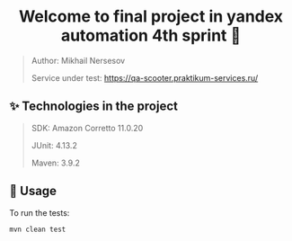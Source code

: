 <h1 align="center">Welcome to final project in yandex automation 4th sprint 👋</h1>

> Author: Mikhail Nersesov
>
> Service under test: https://qa-scooter.praktikum-services.ru/

## ✨ Technologies in the project

> SDK: Amazon Corretto 11.0.20
>
> JUnit: 4.13.2
>
> Maven: 3.9.2

## 🚀 Usage

To run the tests:

```sh
mvn clean test
```
